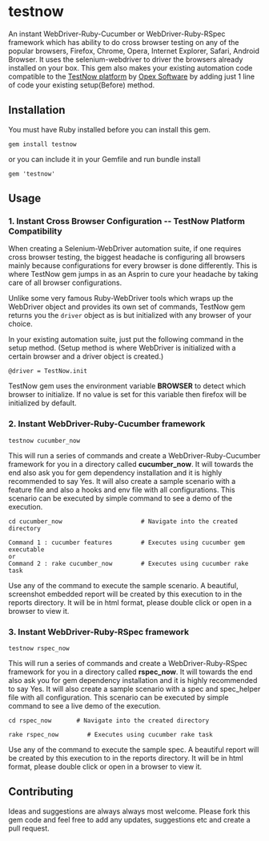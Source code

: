 # testnow

An instant WebDriver-Ruby-Cucumber or WebDriver-Ruby-RSpec framework which has ability to do cross browser testing on any of the popular browsers, Firefox, Chrome, Opera, Internet Explorer, Safari, Android Browser. It uses the selenium-webdriver to driver the browsers already installed on your box. This gem also makes your existing automation code compatible to the [TestNow platform](https://testnow.opexsoftware.com) by [Opex Software](https://opexsoftware.com) by adding just 1 line of code your existing setup(Before) method.

## Installation 
You must have Ruby installed before you can install this gem.

``` 
gem install testnow 
```

or you can include it in your Gemfile and run bundle install

``` 
gem 'testnow' 
```  
  
  
## Usage   
   
### 1. Instant Cross Browser Configuration -- TestNow Platform Compatibility     
When creating a Selenium-WebDriver automation suite, if one requires cross browser testing, the biggest headache is configuring all browsers mainly because configurations for every browser is done differently. This is where TestNow gem jumps in as an Asprin to cure your headache by taking care of all browser configurations.   

Unlike some very famous Ruby-WebDriver tools which wraps up the WebDriver object and provides its own set of commands, TestNow gem returns you the ```driver``` object as is but initialized with any browser of your choice.

In your existing automation suite, just put the following command in the setup method. (Setup method is where WebDriver is initialized with a certain browser and a driver object is created.)

```
@driver = TestNow.init
```

TestNow gem uses the environment variable __BROWSER__ to detect which browser to initialize. If no value is set for this variable then firefox will be initialized by default.

   
### 2. Instant WebDriver-Ruby-Cucumber framework   

```
testnow cucumber_now
```  
This will run a series of commands and create a WebDriver-Ruby-Cucumber framework for you in a directory called __cucumber_now__. It will towards the end also ask you for gem dependency installation and it is highly recommended to say Yes. It will also create a sample scenario with a feature file and also a hooks and env file with all configurations. This scenario can be executed by simple command to see a demo of the execution.

``` 
cd cucumber_now                      # Navigate into the created directory   

Command 1 : cucumber features        # Executes using cucumber gem executable
or
Command 2 : rake cucumber_now        # Executes using cucumber rake task
```   
  
Use any of the command to execute the sample scenario. A beautiful, screenshot embedded report will be created by this execution to in the reports directory. It will be in html format, please double click or open in a browser to view it.   


### 3. Instant WebDriver-Ruby-RSpec framework   

```
testnow rspec_now
```    
   
This will run a series of commands and create a WebDriver-Ruby-RSpec framework for you in a directory called __rspec_now__. It will towards the end also ask you for gem dependency installation and it is highly recommended to say Yes. It will also create a sample scenario with a spec and spec_helper file with all configuration. This scenario can be executed by simple command to see a live demo of the execution.

``` 
cd rspec_now       # Navigate into the created directory   

rake rspec_now        # Executes using cucumber rake task
```   
  
Use any of the command to execute the sample spec. A beautiful report will be created by this execution to in the reports directory. It will be in html format, please double click or open in a browser to view it. 


## Contributing
Ideas and suggestions are always always most welcome. Please fork this gem code and feel free to add any updates, suggestions etc and create a pull request. 
